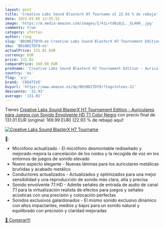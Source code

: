 ```yaml
---
layout: post
title: 'Creative Labs Sound BlasterX H7 Tourname al 22.93 % de rebaja'
date: 2021-03-05 13:55:51
image: 'https://m.media-amazon.com/images/I/41L+td6zQjL._SL400_.jpg'
comments: true
category: ofertas
author: ring
slug: 'B01N6ITDY9-es Creative Labs Sound BlasterX H7 Tournament Edition -...'
sku: 'B01N6ITDY9-es'
actualPrice: 131.01 EUR
currency: EUR
price: 131.01
comparePrice: 169.99 EUR
prodname: 'Creative Labs Sound BlasterX H7 Tournament Edition - Auriculares para Juegos  con Sonido Envolvente HD 7.1   Color Negro'
country: 'es'
flag: '🇪🇸'
brand: 'CREATIVE'
buyurl: 'https://www.amazon.es/dp/B01N6ITDY9/?tag=tolees-21'
descuento: '22.93'
average: '131.01'
---
```


Tienes [Creative Labs Sound BlasterX H7 Tournament Edition - Auriculares para Juegos  con Sonido Envolvente HD 7.1   Color Negro](https://www.amazon.es/dp/B01N6ITDY9/?tag=tolees-21) con precio final de  131.01 EUR (original: 169.99 EUR) (22.93 %  de rebaja) aqui!

[![Creative Labs Sound BlasterX H7 Tourname](https://m.media-amazon.com/images/I/41L+td6zQjL._SL400_.jpg)](https://www.amazon.es/dp/B01N6ITDY9/?tag=tolees-21)

🔎:

- Micrófono actualizado - El micrófono desmontable rediseñado y mejorado mejora la cancelación de los ruidos y la recogida de voz en los entornos de juegos de sonido elevado
- Nuevo aspecto elegante - Nuevas láminas para los auriculares metálicas bruñidas y acabado metálico
- Conductores actualizados - Actualizados y optimizados para una mejor sensibilidad y una reproducción de sonido más clara, alta y precisa
- Sonido envolvente 7.1 HD - Admite señales de entrada de audio de canal 7.1 para la virtualización realista de efectos para juegos y señales acústicas con una precisión y colocación perfectas
- Sonidos exclusivos galardonados - El mismo sonido exclusivo dinámico con altos impactantes, medios y bajos para un sonido natural y equilibrado con precisión y claridad mejoradas

[🛒 Comprar!!!](https://www.amazon.es/dp/B01N6ITDY9/?tag=tolees-21)
